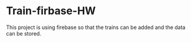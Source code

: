 # Train-firbase-HW
This project is using firebase so that the trains can be added and the data can be stored.
